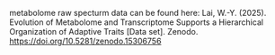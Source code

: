 metabolome raw specturm data can be found here:
Lai, W.-Y. (2025). Evolution of Metabolome and Transcriptome Supports a Hierarchical Organization of Adaptive Traits [Data set]. Zenodo. https://doi.org/10.5281/zenodo.15306756
